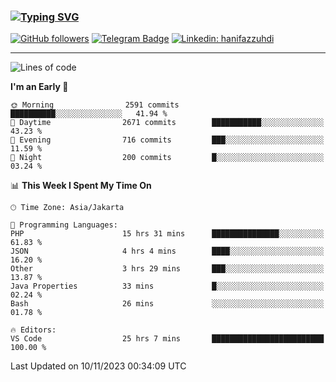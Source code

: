### [![Typing SVG](https://readme-typing-svg.herokuapp.com?font=lato&size=22&lines=Hi+There+👋)](https://git.io/typing-svg) 

[![GitHub followers](https://img.shields.io/github/followers/hanifazzuhdi?label=Follow&style=social)](https://github.com/hanifazzuhdi/?tab=follow) 
[![Telegram Badge](https://img.shields.io/badge/-hanif0198-blue?style=social&logo=telegram&link=https://www.t.me/hanif0198/)](https://www.t.me/hanif0198/) 
[![Linkedin: hanifazzuhdi](https://img.shields.io/badge/-hanifazzuhdi-blue?style=flat-square&logo=Linkedin&logoColor=white&link=https://www.linkedin.com/in/hanif-az-zuhdi-69688019b/)](https://www.linkedin.com/in/hanif-az-zuhdi-69688019b/) 

<hr/>

<!--START_SECTION:waka-->
![Lines of code](https://img.shields.io/badge/From%20Hello%20World%20I%27ve%20Written-38.3%20million%20lines%20of%20code-blue)

**I'm an Early 🐤** 

```text
🌞 Morning                2591 commits        ██████████░░░░░░░░░░░░░░░   41.94 % 
🌆 Daytime                2671 commits        ███████████░░░░░░░░░░░░░░   43.23 % 
🌃 Evening                716 commits         ███░░░░░░░░░░░░░░░░░░░░░░   11.59 % 
🌙 Night                  200 commits         █░░░░░░░░░░░░░░░░░░░░░░░░   03.24 % 
```


📊 **This Week I Spent My Time On** 

```text
🕑︎ Time Zone: Asia/Jakarta

💬 Programming Languages: 
PHP                      15 hrs 31 mins      ███████████████░░░░░░░░░░   61.83 % 
JSON                     4 hrs 4 mins        ████░░░░░░░░░░░░░░░░░░░░░   16.20 % 
Other                    3 hrs 29 mins       ███░░░░░░░░░░░░░░░░░░░░░░   13.87 % 
Java Properties          33 mins             █░░░░░░░░░░░░░░░░░░░░░░░░   02.24 % 
Bash                     26 mins             ░░░░░░░░░░░░░░░░░░░░░░░░░   01.78 % 

🔥 Editors: 
VS Code                  25 hrs 7 mins       █████████████████████████   100.00 % 
```


 Last Updated on 10/11/2023 00:34:09 UTC
<!--END_SECTION:waka-->

